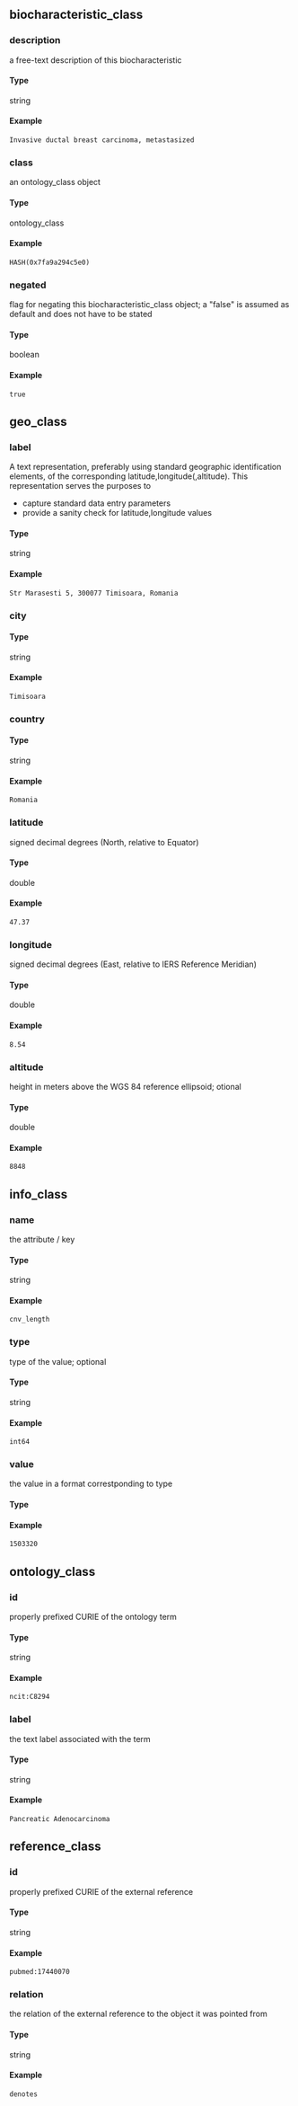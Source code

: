
## biocharacteristic_class



### description

a free-text description of this biocharacteristic

#### Type

string

#### Example

```
Invasive ductal breast carcinoma, metastasized
```
   
### class

an ontology_class object

#### Type

ontology_class

#### Example

```
HASH(0x7fa9a294c5e0)
```
   
### negated

flag for negating this biocharacteristic_class object; a "false" is assumed as default and does not have to be stated

#### Type

boolean

#### Example

```
true
```
   

## geo_class



### label

A text representation, preferably using standard geographic identification elements, of the corresponding latitude,longitude(,altitude). This representation serves the purposes to
  - capture standard data entry parameters
  - provide a sanity check for latitude,longitude values


#### Type

string

#### Example

```
Str Marasesti 5, 300077 Timisoara, Romania
```
   
### city



#### Type

string

#### Example

```
Timisoara
```
   
### country



#### Type

string

#### Example

```
Romania
```
   
### latitude

signed decimal degrees (North, relative to Equator)

#### Type

double

#### Example

```
47.37
```
   
### longitude

signed decimal degrees (East, relative to IERS Reference Meridian)

#### Type

double

#### Example

```
8.54
```
   
### altitude

height in meters above the WGS 84 reference ellipsoid; otional

#### Type

double

#### Example

```
8848
```
   

## info_class



### name

the attribute / key

#### Type

string

#### Example

```
cnv_length
```
   
### type

type of the value; optional

#### Type

string

#### Example

```
int64
```
   
### value

the value in a format correstponding to type

#### Type



#### Example

```
1503320
```
   

## ontology_class



### id

properly prefixed CURIE of the ontology term

#### Type

string

#### Example

```
ncit:C8294
```
   
### label

the text label associated with the term

#### Type

string

#### Example

```
Pancreatic Adenocarcinoma
```
   

## reference_class



### id

properly prefixed CURIE of the external reference

#### Type

string

#### Example

```
pubmed:17440070
```
   
### relation

the relation of the external reference to the object it was pointed from

#### Type

string

#### Example

```
denotes
```
   

